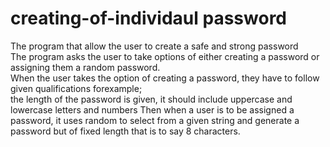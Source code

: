 # creating-of-individaul password
The program that allow the user to create a safe and strong password<br />
The program asks the user to take options of either creating a password or assigning them a random password.<br />
When the user takes the option of creating a password, they have to follow given qualifications forexample;<br />
the length of the password is given,
it should include uppercase and lowercase letters and numbers
Then when a user is to be assigned a password, it uses random to select from a given string and generate a password but of fixed length that is to say 8 characters.
